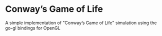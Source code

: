 # Conway’s Game of Life
A simple implementation of "Conway’s Game of Life" simulation using the go-gl bindings for OpenGL